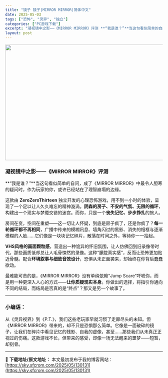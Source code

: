 ```yaml
---
title: "镜子 镜子|MIRROR MIRROR|简体中文"
date: 2025-05-03
tags: ["恐怖", "灵异", "独立"]
categories: ["PC游戏下载"]
excerpt: "凝视镜中之影——《MIRROR MIRROR》评测 **“我是谁？”**当这句看似简单的自问，成了《MIRROR MIRROR》中最令人胆寒的疑问时，作为玩家的你，或许已经站在了理智崩塌的边缘。 这款由 ZeroZeroThirteen 独立开发的心理恐怖游戏，用不到一小时的体验，呈现了一个足以让人&hellip;"
layout: post
---
```


<img class="aligncenter size-full wp-image-130132" src="https://sky.sfcrom.com/wp-content/uploads/2025/05/2025050306390259.webp" alt="" width="660" height="370" />
<h3><strong>凝视镜中之影——《MIRROR MIRROR》评测</strong></h3>
**“我是谁？”**当这句看似简单的自问，成了《MIRROR MIRROR》中最令人胆寒的疑问时，作为玩家的你，或许已经站在了理智崩塌的边缘。

这款由 <strong>ZeroZeroThirteen</strong> 独立开发的心理恐怖游戏，用不到一小时的体验，呈现了一个足以让人久久难忘的精神漩涡。<strong>阴森的房子、不安的气氛、无限的循环</strong>，构建出一个现实与梦魇交错的迷宫。而你，只是一个<strong>丧失记忆、步步挣扎</strong>的旅人。

房间在变，空间在重塑——这一切让人怀疑，到底是房子疯了，还是你疯了？<strong>每一轮循环都不再相同</strong>，广播中传来的模糊讯息、墙角闪过的黑影、消失的相框与逐渐模糊的人脸……它们像是一块块记忆碎片，散落在时间之外，等待你一一拾起。

<strong>VHS风格的画面颗粒感</strong>，营造出一种诡异的怀旧氛围，让人仿佛回到旧录像带时代，那些画质低却总让人毛骨悚然的录像。这种“朦胧真实感”，反而让恐怖更加贴近骨髓。配合<strong>环境叙事与细致音效设计</strong>，恐惧从未正面袭来，却始终在你背后蠢蠢欲动。

最难能可贵的是，《MIRROR MIRROR》没有单纯依赖“Jump Scare”吓唬你，而是用一种更深入人心的方式——<strong>让你质疑现实本身</strong>。你做出的选择，将指引你通向不同的结局，而结局是否真的是“终点”？那又是另一个故事了。

<hr />

<h3><strong>小编语：</strong></h3>
从《灵异视界》到《P.T.》，我们这些老玩家早就习惯了走廊尽头的未知。但《MIRROR MIRROR》带来的，却不只是恐惧那么简单。它像是一面破碎的镜子，让我们在碎片中看见记忆的残影、自我的虚像，甚至……那些我们从未真正正视过的伤痛。这款游戏不长，但带来的感受，却像一场无法醒来的噩梦——短暂，却刻骨。

---
📖 **下载地址/原文地址：** 本文最初发布于我的博客网站：[https://sky.sfcrom.com/2025/05/130131](https://sky.sfcrom.com/2025/05/130131)
